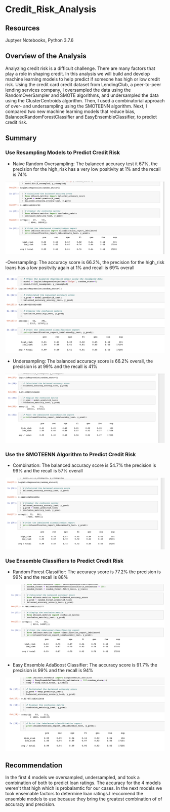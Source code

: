 # Credit_Risk_Analysis
## Resources
Juptyer Notebooks, Python 3.7.6

## Overview of the Analysis
Analyzing credit risk is a difficult challenge. There are many factors that play a role in shaping credit. In this analysis we will build and develop machine learning models to help predict if someone has high or low credit risk. Using the credit card credit dataset from LendingClub, a peer-to-peer lending services company, I oversampled the data using the RandomOverSampler and SMOTE algorithms, and undersampled the data using the ClusterCentroids algorithm. Then, I used a combinatorial approach of over- and undersampling using the SMOTEENN algorithm. Next, I compared two new machine learning models that reduce bias, BalancedRandomForestClassifier and EasyEnsembleClassifier, to predict credit risk.

## Summary
### Use Resampling Models to Predict Credit Risk
 - Naive Random Oversampling: The balanced accuracy test it 67%, the precision for the high_risk has a very low positivity at 1% and the recall is 74%

![image_1](https://github.com/jackogross123/Credit_Risk_Analysis/blob/main/Resources/1.png)

 -Oversampling: The accuracy score is 66.2%, the precision for the high_risk loans has a low positvity again at 1% and recall is 69% overall

![image_2](https://github.com/jackogross123/Credit_Risk_Analysis/blob/main/Resources/2.png)

 - Undersampling: The balanced accuracy score is 66.2% overall, the precision is at 99% and the recall is 41%

![image_3](https://github.com/jackogross123/Credit_Risk_Analysis/blob/main/Resources/3.png)

### Use the SMOTEENN Algorithm to Predict Credit Risk
 - Combination: The balanced accuracy score is 54.7% the precision is 99% and the recall is 57% overall

![image_4](https://github.com/jackogross123/Credit_Risk_Analysis/blob/main/Resources/4.png)

### Use Ensemble Classifiers to Predict Credit Risk
 - Random Forest Classifier: The accuracy score is 77.2% the precision is 99% and the recall is 88%

![image_5](https://github.com/jackogross123/Credit_Risk_Analysis/blob/main/Resources/5.png)

 - Easy Ensemble AdaBoost Classifier: The accuracy score is 91.7% the precision is 99% and the recall is 94%

![image_6](https://github.com/jackogross123/Credit_Risk_Analysis/blob/main/Resources/6.png)

## Recommendation
In the first 4 models we oversampled, undersampled, and took a combination of both to predict loan ratings. The accuracy for the 4 models weren't that high which is probalamtic for our cases. In the next models we took ensemable factors to determine loan ratings.I reccomend the ensemble models to use because they bring the greatest combination of of accuracy and precision.
